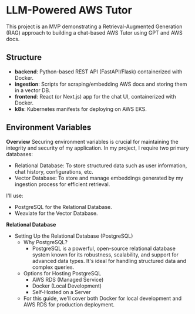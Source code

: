 # LLM-Powered AWS Tutor

This project is an MVP demonstrating a Retrieval-Augmented Generation (RAG) approach
to building a chat-based AWS Tutor using GPT and AWS docs.

## Structure
- **backend**: Python-based REST API (FastAPI/Flask) containerized with Docker.
- **ingestion**: Scripts for scraping/embedding AWS docs and storing them in a vector DB.
- **frontend**: React (or Next.js) app for the chat UI, containerized with Docker.
- **k8s**: Kubernetes manifests for deploying on AWS EKS.




## Environment Variables

**Overview**
Securing environment variables is crucial for maintaining the integrity and security of my application. In my project, I require two primary databases:
- Relational Database: To store structured data such as user information, chat history, configurations, etc.
- Vector Database: To store and manage embeddings generated by my ingestion process for efficient retrieval.

I'll use:
- PostgreSQL for the Relational Database.
- Weaviate for the Vector Database.

**Relational Database**
- Setting Up the Relational Database (PostgreSQL)
  - Why PostgreSQL?
    - PostgreSQL is a powerful, open-source relational database system known for its robustness, scalability, and support for advanced data types. It's ideal for handling structured data and complex queries.
  - Options for Hosting PostgreSQL
    - AWS RDS (Managed Service)
    - Docker (Local Development)
    - Self-Hosted on a Server
  - For this guide, we'll cover both Docker for local development and AWS RDS for production deployment.



